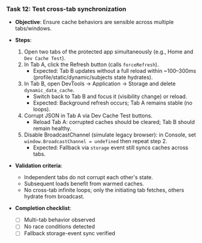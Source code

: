 ### Task 12: Test cross-tab synchronization

- **Objective**: Ensure cache behaviors are sensible across multiple tabs/windows.

- **Steps**:
  1. Open two tabs of the protected app simultaneously (e.g., Home and `Dev Cache Test`).
  2. In Tab A, click the Refresh button (calls `forceRefresh`).
     - Expected: Tab B updates without a full reload within ~100–300ms (profile/static/dynamic/subjects state hydrates).
  3. In Tab B, open DevTools → Application → Storage and delete `dynamic_data_cache`.
     - Switch back to Tab B and focus it (visibility change) or reload.
     - Expected: Background refresh occurs; Tab A remains stable (no loops).
  4. Corrupt JSON in Tab A via Dev Cache Test buttons.
     - Reload Tab A: corrupted caches should be cleared; Tab B should remain healthy.
  5. Disable BroadcastChannel (simulate legacy browser): in Console, set `window.BroadcastChannel = undefined` then repeat step 2.
     - Expected: Fallback via `storage` event still syncs caches across tabs.

- **Validation criteria**:
  - Independent tabs do not corrupt each other's state.
  - Subsequent loads benefit from warmed caches.
  - No cross-tab infinite loops; only the initiating tab fetches, others hydrate from broadcast.

- **Completion checklist**:
  - [ ] Multi-tab behavior observed
  - [ ] No race conditions detected
  - [ ] Fallback storage-event sync verified
